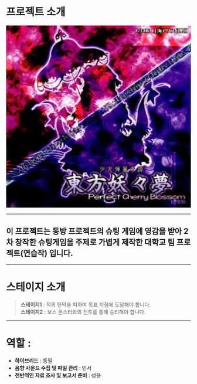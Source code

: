# 프로젝트 소개

<img src="킹갓쭈대4조팀플/readme.jpg" alt="이미지 설명" width="600">

---

## 이 프로젝트는 동방 프로젝트의 슈팅 게임에 영감을 받아 2차 창작한 슈팅게임을 주제로 가볍게 제작한 대학교 팀 프로젝트(연습작) 입니다.

---

# 스테이지 소개

> **스테이지1** : 적의 탄막을 피하며 목표 지점에 도달해야 합니다.  
> **스테이지2** : 보스 몬스터와의 전투를 통해 승리해야 합니다.  

---

# 역할 :
- **하이브리드** : 동필
- **음향 사운드 수집 및 파일 관리** : 민서
- **전반적인 자료 조사 및 보고서 준비** : 성윤
